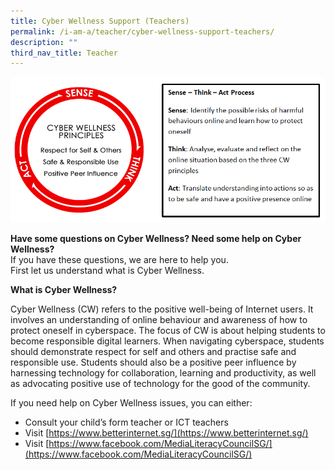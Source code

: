 ```yaml
---
title: Cyber Wellness Support (Teachers)
permalink: /i-am-a/teacher/cyber-wellness-support-teachers/
description: ""
third_nav_title: Teacher
---
```

![](/images/moe-cyber-wellness-framework.png)


**Have some questions on Cyber Wellness? Need some help on Cyber Wellness?**  
If you have these questions, we are here to help you.  
First let us understand what is Cyber Wellness.

**What is Cyber Wellness?**

Cyber Wellness (CW) refers to the positive well-being of Internet users. It involves an understanding of online behaviour and awareness of how to protect oneself in cyberspace. The focus of CW is about helping students to become responsible digital learners. When navigating cyberspace, students should demonstrate respect for self and others and practise safe and responsible use. Students should also be a positive peer influence by harnessing technology for collaboration, learning and productivity, as well as advocating positive use of technology for the good of the community.

If you need help on Cyber Wellness issues, you can either:

*   Consult your child’s form teacher or ICT teachers
*   Visit [https://www.betterinternet.sg/](https://www.betterinternet.sg/)
*   Visit [https://www.facebook.com/MediaLiteracyCouncilSG/](https://www.facebook.com/MediaLiteracyCouncilSG/)
